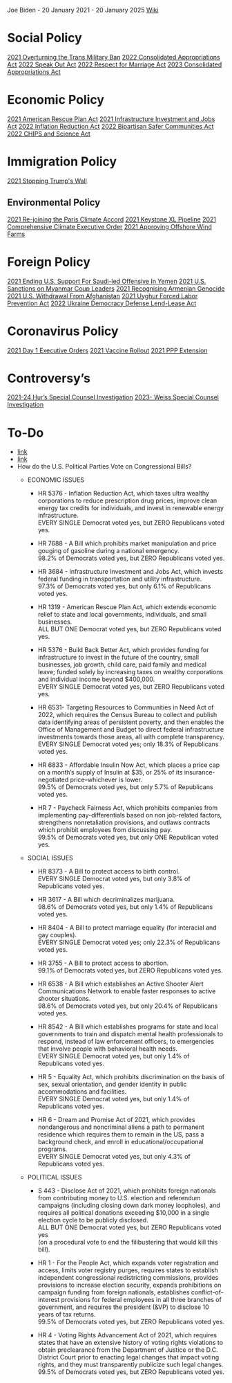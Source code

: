 Joe Biden - 20 January 2021 - 20 January 2025 
[Wiki](https://en.wikipedia.org/wiki/Joe_Biden)
# Social Policy

[2021 Overturning the Trans Military Ban](2021%20Overturning%20the%20Trans%20Military%20Ban)
[2022 Consolidated Appropriations Act](2022%20Consolidated%20Appropriations%20Act)
[2022 Speak Out Act](2022%20Speak%20Out%20Act)
[2022 Respect for Marriage Act](2022%20Respect%20for%20Marriage%20Act)
[2023 Consolidated Appropriations Act](2023%20Consolidated%20Appropriations%20Act)
# Economic Policy
[2021 American Rescue Plan Act](2021%20American%20Rescue%20Plan%20Act)
[2021 Infrastructure Investment and Jobs Act](2021%20Infrastructure%20Investment%20and%20Jobs%20Act)
[2022 Inflation Reduction Act](2022%20Inflation%20Reduction%20Act)
[2022 Bipartisan Safer Communities Act](2022%20Bipartisan%20Safer%20Communities%20Act)
[2022 CHIPS and Science Act](2022%20CHIPS%20and%20Science%20Act)
# Immigration Policy
[2021 Stopping Trump's Wall](2021%20Stopping%20Trump's%20Wall)
## Environmental Policy
[2021 Re-joining the Paris Climate Accord](2021%20Re-joining%20the%20Paris%20Climate%20Accord)
[2021 Keystone XL Pipeline](2021%20Keystone%20XL%20Pipeline)
[2021 Comprehensive Climate Executive Order](2021%20Comprehensive%20Climate%20Executive%20Order)
[2021 Approving Offshore Wind Farms](2021%20Approving%20Offshore%20Wind%20Farms)
# Foreign Policy
[2021 Ending U.S. Support For Saudi-led Offensive In Yemen](../../Yemen/2021%20Ending%20U.S.%20Support%20For%20Saudi-led%20Offensive%20In%20Yemen)
[2021 U.S. Sanctions on Myanmar Coup Leaders](2021%20U.S.%20Sanctions%20on%20Myanmar%20Coup%20Leaders)
[2021 Recognising Armenian Genocide](2021%20Recognising%20Armenian%20Genocide)
[2021 U.S. Withdrawal From Afghanistan](../../Afghanistan/2004-21%20Islamic%20Republic%20of%20Afghanistan/2021%20U.S.%20Withdrawal%20From%20Afghanistan)
[2021 Uyghur Forced Labor Prevention Act](2021%20Uyghur%20Forced%20Labor%20Prevention%20Act)
[2022 Ukraine Democracy Defense Lend-Lease Act](2022%20Ukraine%20Democracy%20Defense%20Lend-Lease%20Act)
# Coronavirus Policy
[2021 Day 1 Executive Orders](2021%20Day%201%20Executive%20Orders)
[2021 Vaccine Rollout](2021%20Vaccine%20Rollout)
[2021 PPP Extension](2021%20PPP%20Extension)
# Controversy’s
[2021-24 Hur’s Special Counsel Investigation](2021-24%20Hur’s%20Special%20Counsel%20Investigation)
[2023- Weiss Special Counsel Investigation](2023-%20Weiss%20Special%20Counsel%20Investigation)
# To-Do
- [link](https://whatbidenhasdone.wordpress.com/2022/01/20/year-one-what-biden-has-done-mega-thread/)
- [link](https://twitter.com/What46HasDone/status/1528073957911449602)
- How do the U.S. Political Parties Vote on Congressional Bills?
    - ECONOMIC ISSUES
        - HR 5376 - Inflation Reduction Act, which taxes ultra wealthy corporations to reduce prescription drug prices, improve clean energy tax credits for individuals, and invest in renewable energy infrastructure.  
            EVERY SINGLE Democrat voted yes, but ZERO Republicans voted yes.  
            
        - HR 7688 - A Bill which prohibits market manipulation and price gouging of gasoline during a national emergency.  
            98.2% of Democrats voted yes, but ZERO Republicans voted yes.  
            
        - HR 3684 - Infrastructure Investment and Jobs Act, which invests federal funding in transportation and utility infrastructure.  
            97.3% of Democrats voted yes, but only 6.1% of Republicans voted yes.  
            
        - HR 1319 - American Rescue Plan Act, which extends economic relief to state and local governments, individuals, and small businesses.  
            ALL BUT ONE Democrat voted yes, but ZERO Republicans voted yes.  
            
        - HR 5376 - Build Back Better Act, which provides funding for infrastructure to invest in the future of the country, small businesses, job growth, child care, paid family and medical leave; funded solely by increasing taxes on wealthy corporations and individual income beyond $400,000.  
            EVERY SINGLE Democrat voted yes, but ZERO Republicans voted yes.  
            
        - HR 6531- Targeting Resources to Communities in Need Act of 2022, which requires the Census Bureau to collect and publish data identifying areas of persistent poverty, and then enables the Office of Management and Budget to direct federal infrastructure investments towards those areas, all with complete transparency.  
            EVERY SINGLE Democrat voted yes; only 18.3% of Republicans voted yes.  
            
        - HR 6833 - Affordable Insulin Now Act, which places a price cap on a month’s supply of Insulin at $35, or 25% of its insurance-negotiated price–whichever is lower.  
            99.5% of Democrats voted yes, but only 5.7% of Republicans voted yes.  
            
        - HR 7 - Paycheck Fairness Act, which prohibits companies from implementing pay-differentials based on non job-related factors, strengthens nonretaliation provisions, and outlaws contracts which prohibit employees from discussing pay.  
            99.5% of Democrats voted yes, but only ONE Republican voted yes.  
            
    - SOCIAL ISSUES
        - HR 8373 - A Bill to protect access to birth control.  
            EVERY SINGLE Democrat voted yes, but only 3.8% of Republicans voted yes.  
            
        - HR 3617 - A Bill which decriminalizes marijuana.  
            98.6% of Democrats voted yes, but only 1.4% of Republicans voted yes.  
            
        - HR 8404 - A Bill to protect marriage equality (for interacial and gay couples).  
            EVERY SINGLE Democrat voted yes; only 22.3% of Republicans voted yes.  
            
        - HR 3755 - A Bill to protect access to abortion.  
            99.1% of Democrats voted yes, but ZERO Republicans voted yes.  
            
        - HR 6538 - A Bill which establishes an Active Shooter Alert Communications Network to enable faster responses to active shooter situations.  
            98.6% of Democrats voted yes, but only 20.4% of Republicans voted yes.  
            
        - HR 8542 - A Bill which establishes programs for state and local governments to train and dispatch mental health professionals to respond, instead of law enforcement officers, to emergencies that involve people with behavioral health needs.  
            EVERY SINGLE Democrat voted yes, but only 1.4% of Republicans voted yes.  
            
        - HR 5 - Equality Act, which prohibits discrimination on the basis of sex, sexual orientation, and gender identity in public accommodations and facilities.  
            EVERY SINGLE Democrat voted yes, but only 1.4% of Republicans voted yes.  
            
        - HR 6 - Dream and Promise Act of 2021, which provides nondangerous and noncriminal aliens a path to permanent residence which requires them to remain in the US, pass a background check, and enroll in educational/occupational programs.  
            EVERY SINGLE Democrat voted yes, but only 4.3% of Republicans voted yes.  
            
    - POLITICAL ISSUES
        - S 443 - Disclose Act of 2021, which prohibits foreign nationals from contributing money to U.S. election and referendum campaigns (including closing down dark money loopholes), and requires all political donations exceeding $10,000 in a single election cycle to be publicly disclosed.  
            ALL BUT ONE Democrat voted yes, but ZERO Republicans voted yes  
            (on a procedural vote to end the filibustering that would kill this bill).  
            
        - HR 1 - For the People Act, which expands voter registration and access, limits voter registry purges, requires states to establish independent congressional redistricting commissions, provides provisions to increase election security, expands prohibitions on campaign funding from foreign nationals, establishes conflict-of-interest provisions for federal employees in all three branches of government, and requires the president (&VP) to disclose 10 years of tax returns.  
            99.5% of Democrats voted yes, but ZERO Republicans voted yes.  
            
        - HR 4 - Voting Rights Advancement Act of 2021, which requires states that have an extensive history of voting rights violations to obtain preclearance from the Department of Justice or the D.C. District Court prior to enacting legal changes that impact voting rights, and they must transparently publicize such legal changes.  
            99.5% of Democrats voted yes, but ZERO Republicans voted yes.